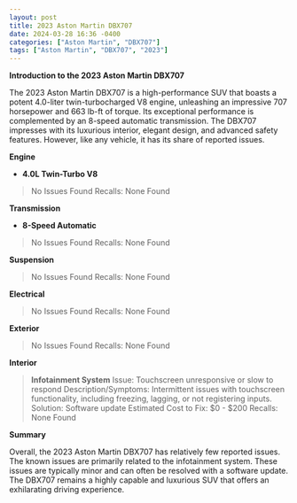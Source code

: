 ```yaml
---
layout: post
title: 2023 Aston Martin DBX707
date: 2024-03-28 16:36 -0400
categories: ["Aston Martin", "DBX707"]
tags: ["Aston Martin", "DBX707", "2023"]
---
```

**Introduction to the 2023 Aston Martin DBX707**

The 2023 Aston Martin DBX707 is a high-performance SUV that boasts a potent 4.0-liter twin-turbocharged V8 engine, unleashing an impressive 707 horsepower and 663 lb-ft of torque. Its exceptional performance is complemented by an 8-speed automatic transmission. The DBX707 impresses with its luxurious interior, elegant design, and advanced safety features. However, like any vehicle, it has its share of reported issues.

**Engine**
* **4.0L Twin-Turbo V8**
> No Issues Found
> Recalls: None Found

**Transmission**
* **8-Speed Automatic**
> No Issues Found
> Recalls: None Found

**Suspension**
> No Issues Found
> Recalls: None Found

**Electrical**
> No Issues Found
> Recalls: None Found

**Exterior**
> No Issues Found
> Recalls: None Found

**Interior**
> **Infotainment System**
> Issue: Touchscreen unresponsive or slow to respond
> Description/Symptoms: Intermittent issues with touchscreen functionality, including freezing, lagging, or not registering inputs.
> Solution: Software update
> Estimated Cost to Fix: $0 - $200
> Recalls: None Found

**Summary**

Overall, the 2023 Aston Martin DBX707 has relatively few reported issues. The known issues are primarily related to the infotainment system. These issues are typically minor and can often be resolved with a software update. The DBX707 remains a highly capable and luxurious SUV that offers an exhilarating driving experience.
